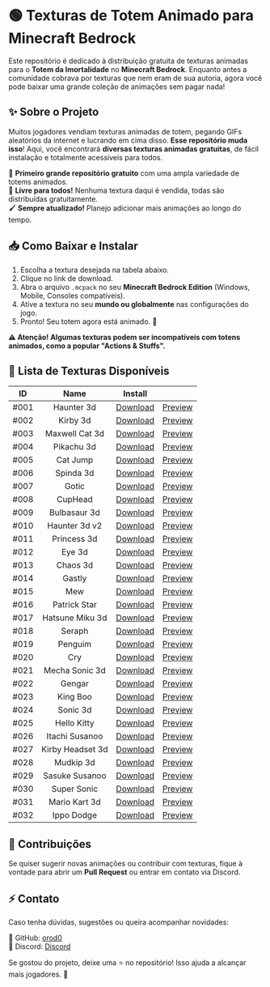 # 🟢 Texturas de Totem Animado para Minecraft Bedrock

Este repositório é dedicado à distribuição gratuita de texturas animadas para o **Totem da Imortalidade** no **Minecraft Bedrock**. Enquanto antes a comunidade cobrava por texturas que nem eram de sua autoria, agora você pode baixar uma grande coleção de animações sem pagar nada!

## ✨ Sobre o Projeto

Muitos jogadores vendiam texturas animadas de totem, pegando GIFs aleatórios da internet e lucrando em cima disso. **Esse repositório muda isso**! Aqui, você encontrará **diversas texturas animadas gratuitas**, de fácil instalação e totalmente acessíveis para todos.

🚀 **Primeiro grande repositório gratuito** com uma ampla variedade de totems animados.  
📜 **Livre para todos!** Nenhuma textura daqui é vendida, todas são distribuídas gratuitamente.  
🖌 **Sempre atualizado!** Planejo adicionar mais animações ao longo do tempo.

## 📥 Como Baixar e Instalar

1. Escolha a textura desejada na tabela abaixo.
2. Clique no link de download.
3. Abra o arquivo `.mcpack` no seu **Minecraft Bedrock Edition** (Windows, Mobile, Consoles compatíveis).
4. Ative a textura no seu **mundo ou globalmente** nas configurações do jogo.
5. Pronto! Seu totem agora está animado. 🎉

**⚠️ Atenção! Algumas texturas podem ser incompatíveis com totens animados, como a popular "Actions & Stuffs".**

## 📝 Lista de Texturas Disponíveis

|          ID          |          Name          |          Install          |                    |
|          :---:          |          :---:          |          :---:          |          :---:          |
|          #001          |          Haunter 3d          |          [Download](https://drive.google.com/file/d/1QLl1QwcieTcE8TK-TL9VuYVgoiuzphN4/view?usp=drive_link)          |          [Preview](https://drive.google.com/file/d/1bzfSGMDvbRXeOGQF8NrJdjY5qxCcQDnI/view?usp=sharing)         |
|          #002          |          Kirby 3d          |          [Download](https://drive.google.com/file/d/1--ISg_MYVqZMdCdWf_vAU4Z4vuUM3J7H/view?usp=sharing)          |          [Preview](https://drive.google.com/file/d/19Kd4b5ODAnniiTxRT7mTr2d2UHGRPZKg/view?usp=sharing)          |
|          #003          |         Maxwell Cat 3d         |         [Download](https://drive.google.com/file/d/17CLIE1DI-nCLRHHJ6c08lZCjG2wbBCnU/view?usp=sharing)         |         [Preview](https://drive.google.com/file/d/1OjRduuylH_D8sjw6HG58GV94V1GsAcPG/view?usp=drive_link)         |
|         #004         |         Pikachu 3d         |         [Download](https://drive.google.com/file/d/1KDfThqExg0YyZB9p18iVtsc6mGHWA5hW/view?usp=drive_link)         |         [Preview](https://drive.google.com/file/d/1SpWeDIZJMmv9X8LCxjqupCpQqHDLhZ6v/view?usp=drive_link)         |
|         #005         |        Cat Jump        |        [Download](https://drive.google.com/file/d/1HE-YVeipyCyrHAxqRdVxT_iHSQj8BgAx/view?usp=drive_link)        |        [Preview](https://drive.google.com/file/d/1kTtCRfugCDDScFl2iXhFMBiUSk6YAXIv/view?usp=drive_link)        |
|        #006        |        Spinda 3d        |        [Download](https://drive.google.com/file/d/1OTFyg67cysfcdTxjYWxooXxMPJMW_pum/view?usp=drive_link)        |        [Preview](https://drive.google.com/file/d/1g0GwjxljPcI5vrNDKqE1CNynNvIuxDI6/view?usp=drive_link)        |
|        #007        |        Gotic        |        [Download](https://drive.google.com/file/d/1ByFDYDkIZMZEdWmW7nfLqoXmwtfCOtK5/view?usp=sharing)        |        [Preview](https://drive.google.com/file/d/1NlW2FLG2FrAuoSE4y6a6aZ5LhFx8saUg/view?usp=drive_link)        |
|        #008        |        CupHead        |        [Download](https://drive.google.com/file/d/1kOngRgfFe_VzFHlBNtK_J0tcgmf2xg7s/view?usp=sharing)        |        [Preview](https://drive.google.com/file/d/1jO424sJxEQI-Jc-nE_WLr5PdusdkgrxU/view?usp=drive_link)        |
|        #009        |        Bulbasaur 3d        |        [Download](https://drive.google.com/file/d/1oYqaXWE1aoCMV73y-DDKbxLJcC5-3KLb/view?usp=sharing)        |        [Preview](https://drive.google.com/file/d/13y8ZOI8hUtS90mGtbcltlOvEIYdz5-Co/view?usp=drive_link)        |
|        #010        |        Haunter 3d v2        |        [Download](https://drive.google.com/file/d/1xRI7EIzbvEjJh2-k6JJ8CXxpLAwteFk1/view?usp=sharing)        |        [Preview](https://drive.google.com/file/d/1E5oIjsXid6oK6mXn05Fm2Whkz5MpqzJP/view?usp=drive_link)        |
|        #011        |        Princess 3d        |        [Download](https://drive.google.com/file/d/1qKkdlFmMpfSwX1puGytaswvinhb-A1gO/view?usp=drive_link)        |        [Preview](https://drive.google.com/file/d/17iPD9KAX-Z0Ah1mxS3UhuS9-PLTYiF8I/view?usp=drive_link)        |
|        #012        |        Eye 3d        |        [Download](https://drive.google.com/file/d/1jK70CWvAQVluj74UwBV7YSPL3xLWtgkQ/view?usp=drive_link)        |        [Preview](https://drive.google.com/file/d/15hWwiX38KyIXKApZNy2nOSdQITi451ad/view?usp=drive_link)        |
|        #013        |        Chaos 3d        |        [Download](https://drive.google.com/file/d/1U2kIB-5KWOyq-WYoi8nhO7AI4jSNSf-b/view?usp=drive_link)        |        [Preview](https://drive.google.com/file/d/10L4ctldVjPLvVlLv0IM58oisr5bPJric/view?usp=drive_link)        |
|        #014        |        Gastly        |        [Download](https://drive.google.com/file/d/1Iwn1VXBTjxwcXOoYoPtk8olX-727XMGE/view?usp=drive_link)        |        [Preview](https://drive.google.com/file/d/14wJEutPYs5k5I8AfMu_Ys_x1PL5dSYuz/view?usp=drive_link)        |
|        #015        |        Mew        |        [Download](https://drive.google.com/file/d/1ioXgexcMlI-TrzpZ5Uc_-adoovHtix7j/view?usp=drive_link)        |        [Preview](https://drive.google.com/file/d/1Xh9c7FUPTxw0K9odLai-8O_LMvpwtn-k/view?usp=drive_link)        |
|       #016       |       Patrick Star       |       [Download](https://drive.google.com/file/d/1Qddk8-HbT8wOC2fCcrIjffsmQcdGY2_n/view?usp=drive_link)       |       [Preview](https://drive.google.com/file/d/1lohYbDAkIgzKUDJ8TfVrYaFpjOCBUOi_/view?usp=drive_link)       |
|       #017       |       Hatsune Miku 3d       |       [Download](https://drive.google.com/file/d/1ZgDLVDDOpGT2LP9y_spRXB0zsNNXHAuF/view?usp=drive_link)       |       [Preview](https://drive.google.com/file/d/1Wao2X2rRJE36ZYhXmuf79dkDl_FUehWk/view?usp=drive_link)       |
|       #018       |       Seraph       |       [Download](https://drive.google.com/file/d/1EBEGHhiRrQvIRjhWgylOP79ewjw5AkEf/view?usp=drive_link)       |       [Preview](https://drive.google.com/file/d/1UNV6bs6-wey5cKvlP03wlotMbvX4tsf8/view?usp=drive_link)       |
|       #019       |       Penguim       |       [Download](https://drive.google.com/file/d/1IgQSXng0EBCZFifjzfBBioPqZpYDEzdS/view?usp=drive_link)       |       [Preview](https://drive.google.com/file/d/1rmpzIl7uiad7EextwnfXX38553RF78y1/view?usp=drive_link)       |
|      #020      |      Cry      |      [Download](https://drive.google.com/file/d/16mdwJLBlkAs1yLqmiXHyL2D1-0_VuMQy/view?usp=drive_link)      |      [Preview](https://drive.google.com/file/d/1c-ez1UOWDsnTZneIJ59TdWV8Aq0pcNKe/view?usp=sharing)      |
|     #021     |     Mecha Sonic 3d     |     [Download](https://drive.google.com/file/d/10K6vK4vPeExJP1N6XyypkpUstFU5G-U4/view?usp=sharing)     |     [Preview](https://drive.google.com/file/d/1vpBCavEvjCN7mHfJEPoKGcDFRbLk_Qcr/view?usp=sharing)     |
|     #022     |     Gengar     |     [Download](https://drive.google.com/file/d/1E22sRFqgUb8qSwNbMa1jOr71JTQT791W/view?usp=sharing)     |     [Preview](https://drive.google.com/file/d/10d3JOLiwy4E11ZrsSjjrQFrClPyjgWhp/view?usp=sharing)     |
|     #023     |     King Boo     |     [Download](https://drive.google.com/file/d/11ORuPOT93vomyH5x9ejEuHZHDrDfFo31/view?usp=sharing)     |     [Preview](https://drive.google.com/file/d/1V_e5zC4B3faDoDL25bAYfK2txKAB9qEg/view?usp=sharing)     |
|    #024    |    Sonic 3d    |    [Download](https://drive.google.com/file/d/1-Uz579cfERd7RrKTgieg5T1Qr30phe4U/view?usp=sharing)    |    [Preview](https://drive.google.com/file/d/1ug9ObrMDa1wgtDeCUMrTmJvUmo2rf_4r/view?usp=sharing)    |
|    #025    |    Hello Kitty    |    [Download](https://drive.google.com/file/d/1OKZwrF0xdplH-cq8hBNXpFOXzfAoNHPV/view?usp=sharing)    |    [Preview](https://drive.google.com/file/d/1GCWvoveGM9wPWYeOU7Isw0j4KqAkHCCK/view?usp=sharing)    |
|   #026   |   Itachi Susanoo   |   [Download](https://drive.google.com/file/d/1A9Mbcl3CPdmiqFZA40_554Be01fnLtn9/view?usp=drive_link)   |   [Preview](https://drive.google.com/file/d/1z_SH8MCciTYY6thG1Hrh5C6QbrHfkZs0/view?usp=sharing)   |
|   #027   |   Kirby Headset 3d   |   [Download](https://drive.google.com/file/d/1OyeK3R1VqhrMZfvuVvwmqjGloU14q2F9/view?usp=drive_link)   |   [Preview](https://drive.google.com/file/d/117o6nzC2dixwaEw8VbgcaPUy37ZoBLwM/view?usp=drive_link)   |
|   #028   |   Mudkip 3d   |   [Download](https://drive.google.com/file/d/1HsPvdMXEc5Duoc2o_DV3re_3j05dpkYO/view?usp=drive_link)   |   [Preview](https://drive.google.com/file/d/1TSHH93JDOygvCqMbBBLRRfMX069sGxwD/view?usp=drive_link)   |
|  #029  |  Sasuke Susanoo  |  [Download](https://drive.google.com/file/d/1IH2ZnhW8O7jxqbhB8P3l49xTePuPHls3/view?usp=sharing)  |  [Preview](https://drive.google.com/file/d/100NGzfiiAiQFVaiueK324xXYnBQ77xsu/view?usp=sharing)  |
|  #030  |  Super Sonic  |  [Download](https://drive.google.com/file/d/1KStw2_gM3PLEH33ajq7sxUu3DGHAWzna/view?usp=sharing)  |  [Preview](https://drive.google.com/file/d/1ufIDOwRAQFqnlPzO0fQqHTDw_57qUmiu/view?usp=sharing)  |
| #031 | Mario Kart 3d | [Download](https://drive.google.com/file/d/1ausQRc0LaBmUTnT_1GkAN4UuMp73dyj3/view?usp=drive_link) | [Preview](https://drive.google.com/file/d/17OlaSRU3DCkPGatpDlKmUo_jVwrd0Nih/view?usp=sharing) |
| #032 | Ippo Dodge | [Download](https://drive.google.com/file/d/1NSfVj8hjER4fDZ1KZUq2nawEBKEpDYtQ/view?usp=drive_link) | [Preview](https://drive.google.com/file/d/1u1yy9c1o4f0ALEdI6mVQ8u6dY04SIub5/view?usp=drive_link) |


## 🤝 Contribuições
Se quiser sugerir novas animações ou contribuir com texturas, fique à vontade para abrir um **Pull Request** ou entrar em contato via Discord.

## ⚡ Contato
Caso tenha dúvidas, sugestões ou queira acompanhar novidades:

📌 GitHub: [orod0](https://github.com/orod0)  
📌 Discord: [Discord](https://discord.gg/GyGTpYTHp8)  

Se gostou do projeto, deixe uma ⭐ no repositório! Isso ajuda a alcançar mais jogadores. 💚

